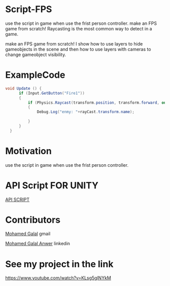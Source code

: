 # Script-FPS

 use the script in game when use the frist person controller.
 make an FPS game from scratch! Raycasting is the most common way to detect in a game.
 
  make an  FPS game from scratch! I show how to use layers to hide gameobjects in the scene and then how to use layers with cameras to change gameobject visibility.
  
  # ExampleCode
  ```c#
  void Update () {
        if (Input.GetButton("Fire1"))
        {
            if (Physics.Raycast(transform.position, transform.forward, out rayCast, rang))
            {
                Debug.Log("enmy: "+rayCast.transform.name);
            
            }
        }
    }
  
```
# Motivation
 use the script in game when use the frist person controller.
 
 # API Script FOR UNITY
 [ API SCRIPT](https://docs.unity3d.com/ScriptReference/index.html)

# Contributors

[Mohamed Galal](abogalalmedo@gmail.com) gmail

[Mohamed Galal Anwer](https://www.linkedin.com/in/mohamedgalalanwer/) linkedin

# See my project in the link

 https://www.youtube.com/watch?v=KLsg5glNYkM
